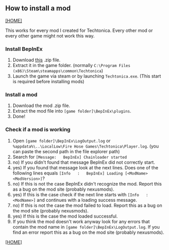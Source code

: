 ## How to install a mod

[[HOME]](index.md)

This works for every mod I created for Techtonica. Every other mod or every other game might not work this way.

### Install BepInEx

1. Download [this](https://github.com/BepInEx/BepInEx/releases/download/v5.4.21/BepInEx_x64_5.4.21.0.zip) .zip file.
2. Extract it in the game folder. (normally `C:\Program Files (x86)\Steam\steamapps\common\Techtonica`)
3. Launch the game via steam or by launching `Techtonica.exe`. (This start is required before installing mods)

### Install a mod

1. Download the mod .zip file.
2. Extract the mod file into `[game folder]\BepInEx\plugins`.
3. Done!

### Check if a mod is working

1. Open `[game folder]\BepInEx\LogOutput.log` or `%appdata%\..\LocalLow\Fire Hose Games\Techtonica\Player.log`. (you can paste the second path in the file explorer path)
2. Search for `[Message:   BepInEx] Chainloader started`
3. no)  If you didn't found that message BepInEx did not correctly start.
3. yes) If you found that message look at the next lines. Does one of the following lines equals `[Info   :   BepInEx] Loading [<ModName> <ModVersion>]`?
4. no)  If this is not the case BepInEx didn't recognize the mod. Report this as a bug on the mod site (probably nexusmods).
4. yes) If this is the case check if the next line starts with `[Info   :<ModName>]` and continues with a loading success message.
5. no)  If this is not the case the mod failed to load. Report this as a bug on the mod site (probably nexusmods).
5. yes) If this is the case the mod loaded successful.
6. If you think the mod doesn't work anyway look for any errors that contain the mod name in `[game folder]\BepInEx\LogOutput.log`. If you find an error report this as a bug on the mod site (probably nexusmods).

[[HOME]](index.md)
